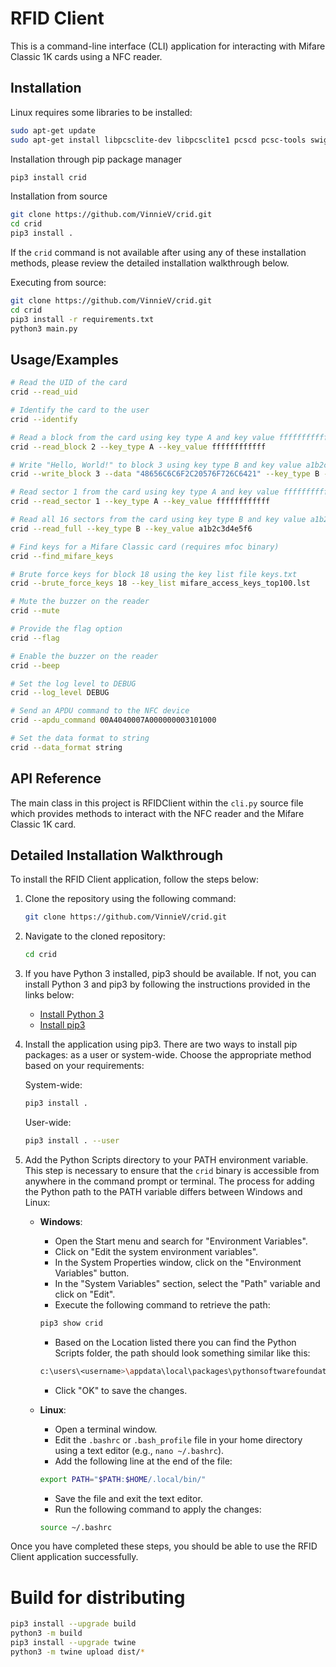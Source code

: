 # RFID Client

This is a command-line interface (CLI) application for interacting with Mifare Classic 1K cards using a NFC reader.

## Installation 

Linux requires some libraries to be installed:
```bash
sudo apt-get update
sudo apt-get install libpcsclite-dev libpcsclite1 pcscd pcsc-tools swig
```

Installation through pip package manager
```bash
pip3 install crid
```

Installation from source
```bash
git clone https://github.com/VinnieV/crid.git
cd crid
pip3 install .
```

If the `crid` command is not available after using any of these installation methods, please review the detailed installation walkthrough below.

Executing from source:
```bash
git clone https://github.com/VinnieV/crid.git
cd crid
pip3 install -r requirements.txt
python3 main.py
```

## Usage/Examples
```bash
# Read the UID of the card
crid --read_uid

# Identify the card to the user
crid --identify

# Read a block from the card using key type A and key value ffffffffffff
crid --read_block 2 --key_type A --key_value ffffffffffff

# Write "Hello, World!" to block 3 using key type B and key value a1b2c3d4e5f6
crid --write_block 3 --data "48656C6C6F2C20576F726C6421" --key_type B --key_value a1b2c3d4e5f6

# Read sector 1 from the card using key type A and key value ffffffffffff
crid --read_sector 1 --key_type A --key_value ffffffffffff

# Read all 16 sectors from the card using key type B and key value a1b2c3d4e5f6
crid --read_full --key_type B --key_value a1b2c3d4e5f6

# Find keys for a Mifare Classic card (requires mfoc binary)
crid --find_mifare_keys

# Brute force keys for block 18 using the key list file keys.txt
crid --brute_force_keys 18 --key_list mifare_access_keys_top100.lst

# Mute the buzzer on the reader
crid --mute

# Provide the flag option
crid --flag

# Enable the buzzer on the reader
crid --beep

# Set the log level to DEBUG
crid --log_level DEBUG

# Send an APDU command to the NFC device
crid --apdu_command 00A4040007A000000003101000

# Set the data format to string
crid --data_format string
```

## API Reference
The main class in this project is RFIDClient within the `cli.py` source file which provides methods to interact with the NFC reader and the Mifare Classic 1K card.

## Detailed Installation Walkthrough

To install the RFID Client application, follow the steps below:

1. Clone the repository using the following command:
     ```bash
     git clone https://github.com/VinnieV/crid.git
     ```

2. Navigate to the cloned repository:
     ```bash
     cd crid
     ```

3. If you have Python 3 installed, pip3 should be available. If not, you can install Python 3 and pip3 by following the instructions provided in the links below:
     - [Install Python 3](https://www.python.org/downloads/)
     - [Install pip3](https://pip.pypa.io/en/stable/installing/)

4. Install the application using pip3. There are two ways to install pip packages: as a user or system-wide. Choose the appropriate method based on your requirements:

     System-wide:

     ```bash
     pip3 install .
     ```

     User-wide:

     ```bash
     pip3 install . --user
     ```

5. Add the Python Scripts directory to your PATH environment variable. This step is necessary to ensure that the `crid` binary is accessible from anywhere in the command prompt or terminal. The process for adding the Python path to the PATH variable differs between Windows and Linux:

     - **Windows**:
         - Open the Start menu and search for "Environment Variables".
         - Click on "Edit the system environment variables".
         - In the System Properties window, click on the "Environment Variables" button.
         - In the "System Variables" section, select the "Path" variable and click on "Edit".
         - Execute the following command to retrieve the path:

          ```bash
          pip3 show crid
          ```

          - Based on the Location listed there you can find the Python Scripts folder, the path should look something similar like this:

          ```bash
          c:\users\<username>\appdata\local\packages\pythonsoftwarefoundation.python.3.8_qbz5n2kfra8p0\localcache\local-packages\python38\Scripts
          ```
         - Click "OK" to save the changes.

     - **Linux**:
         - Open a terminal window.
         - Edit the `.bashrc` or `.bash_profile` file in your home directory using a text editor (e.g., `nano ~/.bashrc`).
         - Add the following line at the end of the file:
          ```bash
          export PATH="$PATH:$HOME/.local/bin/"
          ```
         - Save the file and exit the text editor.
         - Run the following command to apply the changes:
          ```bash
          source ~/.bashrc
          ```

Once you have completed these steps, you should be able to use the RFID Client application successfully.

# Build for distributing

```bash
pip3 install --upgrade build
python3 -m build
pip3 install --upgrade twine
python3 -m twine upload dist/*
```